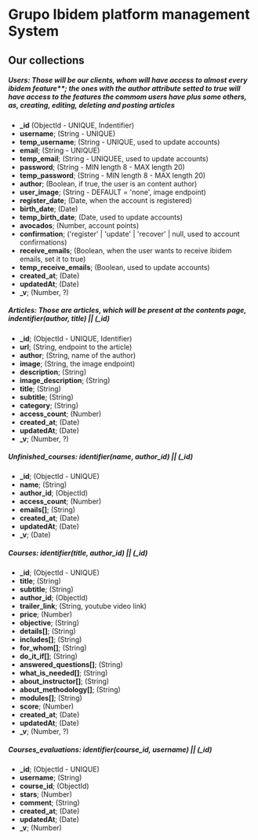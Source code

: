 # Grupo Ibidem platform management System

## Our collections

##### **Users**: Those will be our clients, whom will have access to almost every ibidem feature**; the ones with the author attribute setted to true will have access to the features the commom users have plus some others, as, creating, editing, deleting and posting articles
- **_id** (ObjectId - UNIQUE, Indentifier)
- **username**; (String - UNIQUE)
- **temp_username**; (String - UNIQUE, used to update accounts)
- **email**; (String - UNIQUE)
- **temp_email**; (String - UNIQUEE, used to update accounts)
- **password**; (String - MIN length 8 - MAX length 20)
- **temp_password**; (String - MIN length 8 - MAX length 20)
- **author**; (Boolean, if true, the user is an content author)
- **user_image**; (String - DEFAULT = 'none', image endpoint)
- **register_date**; (Date, when the account is registered)
- **birth_date**; (Date)
- **temp_birth_date**; (Date, used to update accounts)
- **avocados**; (Number, account points)
- **confirmation**; ('register' | 'update' | 'recover' | null, used to account confirmations)
- **receive_emails**; (Boolean, when the user wants to receive ibidem emails, set it to true)
- **temp_receive_emails**; (Boolean, used to update accounts)
- **created_at**; (Date)
- **updatedAt**; (Date)
- **_v**; (Number, ?)

##### Articles: Those are articles, which will be present at the contents page, indentifier(author, title) || (_id)
- **_id**; (ObjectId - UNIQUE, Identifier)
- **url**; (String, endpoint to the article)
- **author**; (String, name of the author)
- **image**; (String, the image endpoint)
- **description**; (String)
- **image_description**; (String)
- **title**; (String)
- **subtitle**; (String)
- **category**; (String)
- **access_count**; (Number)
- **created_at**; (Date)
- **updatedAt**; (Date)
- **_v**; (Number, ?)

##### Unfinished_courses: identifier(name, author_id) || (_id)
- **_id**; (ObjectId - UNIQUE)
- **name**; (String)
- **author_id**; (ObjectId)
- **access_count**; (Number)
- **emails[]**; (String)
- **created_at**; (Date)
- **updatedAt**; (Date)
- **_v**; (Date)

##### Courses: identifier(title, author_id) || (_id)
- **_id**; (ObjectId - UNIQUE)
- **title**; (String)
- **subtitle**; (String)
- **author_id**; (ObjectId)
- **trailer_link**; (String, youtube video link)
- **price**; (Number)
- **objective**; (String)
- **details[]**; (String)
- **includes[]**; (String)
- **for_whom[]**; (String)
- **do_it_if[]**; (String)
- **answered_questions[]**; (String)
- **what_is_needed[]**; (String)
- **about_instructor[]**; (String)
- **about_methodology[]**; (String)
- **modules[]**; (String)
- **score**; (Number)
- **created_at**; (Date)
- **updatedAt**; (Date)
- **_v**; (Number, ?)

##### Courses_evaluations: identifier(course_id, username) || (_id)
- **_id**; (ObjectId - UNIQUE)
- **username**; (String)
- **course_id**; (ObjectId)
- **stars**; (Number)
- **comment**; (String)
- **created_at**; (Date)
- **updatedAt**; (Date)
- **_v**; (Number)


